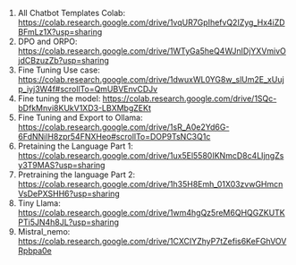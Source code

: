 1) All Chatbot Templates Colab: https://colab.research.google.com/drive/1vqUR7GpIhefvQ2IZyg_Hx4iZDBFmLz1X?usp=sharing
2) DPO and ORPO: https://colab.research.google.com/drive/1WTyGa5heQ4WJnIDjYXVmivOjdCBzuzZb?usp=sharing
3) Fine Tuning Use case: https://colab.research.google.com/drive/1dwuxWL0YG8w_slUm2E_xUujp_iyj3W4f#scrollTo=QmUBVEnvCDJv
4) Fine tuning the model: https://colab.research.google.com/drive/1SQc-bDfkMnvi8KUkV1XD3-LBXMbgZEKt
5) Fine Tuning and Export to Ollama: https://colab.research.google.com/drive/1sR_A0e2Yd6G-6FdNNilH8zpr54FNXHeo#scrollTo=DOP9TsNC3Q1c
6) Pretaining the Language Part 1: https://colab.research.google.com/drive/1ux5El5580IKNmcD8c4LIjngZsy3T9MAS?usp=sharing
7) Pretraining the language Part 2: https://colab.research.google.com/drive/1h35H8Emh_01X03zvwGHmcnVsDePXSHH6?usp=sharing
8) Tiny Llama: https://colab.research.google.com/drive/1wm4hgQz5reM6QHQGZKUTKPTi5JN4h8JL?usp=sharing
9) Mistral_nemo: https://colab.research.google.com/drive/1CXCIYZhyP7tZefis6KeFGhVOVRpbpa0e

